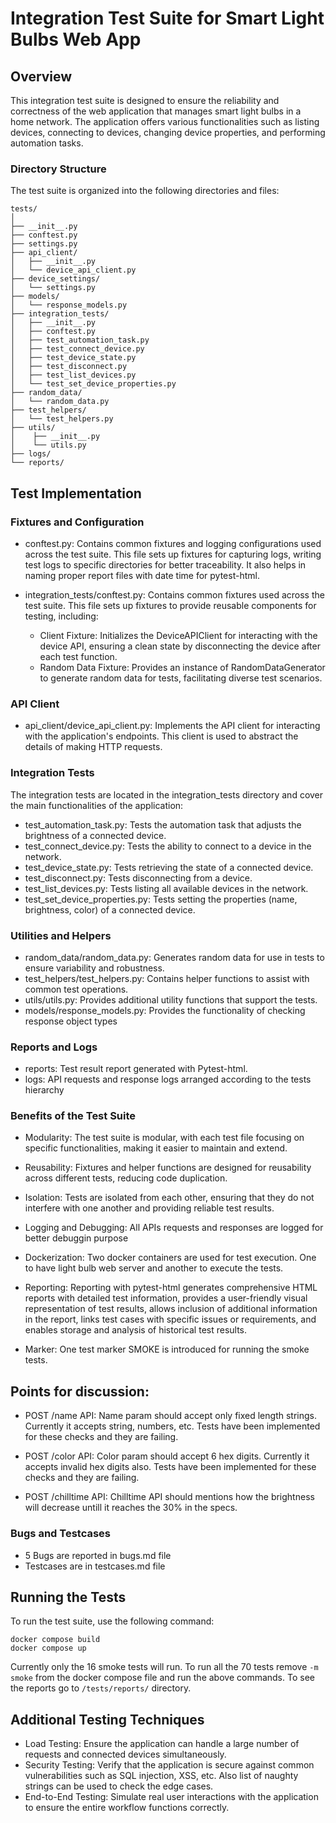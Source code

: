 # Integration Test Suite for Smart Light Bulbs Web App
## Overview
This integration test suite is designed to ensure the reliability and correctness of the web application that manages smart light bulbs in a home network. The application offers various functionalities such as listing devices, connecting to devices, changing device properties, and performing automation tasks.

### Directory Structure
The test suite is organized into the following directories and files:
```
tests/
│
├── __init__.py
├── conftest.py
├── settings.py
├── api_client/
│   ├── __init__.py
│   └── device_api_client.py
├── device_settings/
│   └── settings.py
├── models/
│   └── response_models.py
├── integration_tests/
│   ├── __init__.py
│   ├── conftest.py
│   ├── test_automation_task.py
│   ├── test_connect_device.py
│   ├── test_device_state.py
│   ├── test_disconnect.py
│   ├── test_list_devices.py
│   └── test_set_device_properties.py
├── random_data/
│   └── random_data.py
├── test_helpers/
│   └── test_helpers.py
├── utils/
│    ├── __init__.py
│    └── utils.py
├── logs/
└── reports/  
```

## Test Implementation
### Fixtures and Configuration
- conftest.py: Contains common fixtures and logging configurations used across the test suite. This file sets up fixtures for capturing logs, writing test logs to specific directories for better traceability. It also helps in naming proper report files with date time for pytest-html.
- integration_tests/conftest.py: Contains common fixtures used across the test suite. This file sets up fixtures to provide reusable components for testing, including:

    - Client Fixture: Initializes the DeviceAPIClient for interacting with the device API, ensuring a clean state by disconnecting the device after each test function.
    - Random Data Fixture: Provides an instance of RandomDataGenerator to generate random data for tests, facilitating diverse test scenarios.

### API Client
- api_client/device_api_client.py: Implements the API client for interacting with the application's endpoints. This client is used to abstract the details of making HTTP requests.
### Integration Tests
The integration tests are located in the integration_tests directory and cover the main functionalities of the application:

- test_automation_task.py: Tests the automation task that adjusts the brightness of a connected device.
- test_connect_device.py: Tests the ability to connect to a device in the network.
- test_device_state.py: Tests retrieving the state of a connected device.
- test_disconnect.py: Tests disconnecting from a device.
- test_list_devices.py: Tests listing all available devices in the network.
- test_set_device_properties.py: Tests setting the properties (name, brightness, color) of a connected device.
### Utilities and Helpers
- random_data/random_data.py: Generates random data for use in tests to ensure variability and robustness.
- test_helpers/test_helpers.py: Contains helper functions to assist with common test operations.
- utils/utils.py: Provides additional utility functions that support the tests.
- models/response_models.py: Provides the functionality of checking response object types
### Reports and Logs
- reports: Test result report generated with Pytest-html. 
- logs: API requests and response logs arranged according to the tests hierarchy

### Benefits of the Test Suite
- Modularity: 
The test suite is modular, with each test file focusing on specific functionalities, making it easier to maintain and extend.
- Reusability: Fixtures and helper functions are designed for reusability across different tests, reducing code duplication.
- Isolation: Tests are isolated from each other, ensuring that they do not interfere with one another and providing reliable test results.
- Logging and Debugging: All APIs requests and responses are logged for better debuggin purpose

- Dockerization: Two docker containers are used for test execution. One to have light bulb web server and another to execute the tests. 

- Reporting: Reporting with pytest-html generates comprehensive HTML reports with detailed test information, provides a user-friendly visual representation of test results, allows inclusion of additional information in the report, links test cases with specific issues or requirements, and enables storage and analysis of historical test results.

- Marker: One test marker SMOKE is introduced for running the smoke tests.

## Points for discussion:

- POST /name API: Name param should accept only fixed length strings. Currently it accepts string, numbers, etc. Tests have been implemented for these checks and they are failing.

- POST /color API: Color param should accept 6 hex digits. Currently it accepts invalid hex digits also. Tests have been implemented for these checks and they are failing.

- POST /chilltime API: Chilltime API should mentions how the brightness will decrease untill it reaches the 30% in the specs.

### Bugs and Testcases
- 5 Bugs are reported in bugs.md file
- Testcases are in testcases.md file

## Running the Tests
To run the test suite, use the following command:

```
docker compose build
docker compose up
```

Currently only the 16 smoke tests will run. To run all the 70 tests remove `-m smoke` from the docker compose file and run the above commands. To see the reports go to `/tests/reports/` directory.

## Additional Testing Techniques
- Load Testing: Ensure the application can handle a large number of requests and connected devices simultaneously.
- Security Testing: Verify that the application is secure against common vulnerabilities such as SQL injection, XSS, etc. Also list of naughty strings can be used to check the edge cases.
- End-to-End Testing: Simulate real user interactions with the application to ensure the entire workflow functions correctly.
